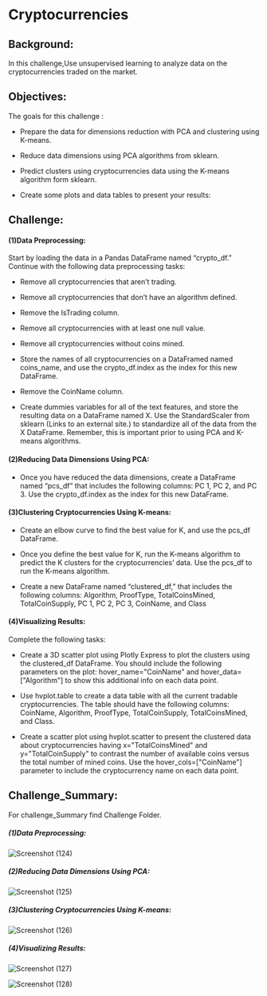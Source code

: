 # Cryptocurrencies

## Background:

In this challenge,Use unsupervised learning to analyze data on the cryptocurrencies traded on the market.



##  Objectives:


The goals for this challenge :

*  Prepare the data for dimensions reduction with PCA and clustering using K-means.


*  Reduce data dimensions using PCA algorithms from sklearn.


*  Predict clusters using cryptocurrencies data using the K-means algorithm form sklearn.


*  Create some plots and data tables to present your results:


## Challenge:



#### (1)Data Preprocessing:


Start by loading the data in a Pandas DataFrame named “crypto_df.” Continue with the following data preprocessing tasks:

*  Remove all cryptocurrencies that aren’t trading.


*  Remove all cryptocurrencies that don’t have an algorithm defined.


*  Remove the IsTrading column.


*  Remove all cryptocurrencies with at least one null value.


*  Remove all cryptocurrencies without coins mined.


*  Store the names of all cryptocurrencies on a DataFramed named coins_name, and use the crypto_df.index as the index for  this new DataFrame.


*  Remove the CoinName column.


*  Create dummies variables for all of the text features, and store the resulting data on a DataFrame named X.
Use the StandardScaler from sklearn (Links to an external site.) to standardize all of the data from the X DataFrame. Remember, this is important prior to using PCA and K-means algorithms.


#### (2)Reducing Data Dimensions Using PCA:

*  Once you have reduced the data dimensions, create a DataFrame named “pcs_df” that includes the following columns: PC 1, PC 2, and PC 3. Use the crypto_df.index as the index for this new DataFrame.


#### (3)Clustering Cryptocurrencies Using K-means:


*  Create an elbow curve to find the best value for K, and use the pcs_df DataFrame.


*  Once you define the best value for K, run the K-means algorithm to predict the K clusters for the cryptocurrencies’ data. Use the pcs_df to run the K-means algorithm.


*  Create a new DataFrame named “clustered_df,” that includes the following columns: Algorithm, ProofType, TotalCoinsMined, TotalCoinSupply, PC 1, PC 2, PC 3, CoinName, and Class


#### (4)Visualizing Results:

Complete the following tasks:

*  Create a 3D scatter plot using Plotly Express to plot the clusters using the clustered_df DataFrame. You should include the following parameters on the plot: hover_name="CoinName" and hover_data=["Algorithm"] to show this additional info on each data point.


*  Use hvplot.table to create a data table with all the current tradable cryptocurrencies. The table should have the following columns: CoinName, Algorithm, ProofType, TotalCoinSupply, TotalCoinsMined, and Class.


*  Create a scatter plot using hvplot.scatter to present the clustered data about cryptocurrencies having x="TotalCoinsMined" and y="TotalCoinSupply" to contrast the number of available coins versus the total number of mined coins. Use the hover_cols=["CoinName"] parameter to include the cryptocurrency name on each data point.




## Challenge_Summary:

For challenge_Summary find Challenge Folder.



##### (1)Data Preprocessing:


![Screenshot (124)](https://user-images.githubusercontent.com/65969608/95006920-29a54c00-05cf-11eb-86a5-9779576d8715.png)



##### (2)Reducing Data Dimensions Using PCA:

![Screenshot (125)](https://user-images.githubusercontent.com/65969608/95006927-4e99bf00-05cf-11eb-8b3d-6168011b81fd.png)

##### (3)Clustering Cryptocurrencies Using K-means:


![Screenshot (126)](https://user-images.githubusercontent.com/65969608/95006946-77ba4f80-05cf-11eb-8ee5-d9ec8bccabb0.png)


##### (4)Visualizing Results:

![Screenshot (127)](https://user-images.githubusercontent.com/65969608/95006958-9fa9b300-05cf-11eb-9a16-bbdc326b86fe.png)



![Screenshot (128)](https://user-images.githubusercontent.com/65969608/95006974-c667e980-05cf-11eb-8552-ad67a98fb5f0.png)





